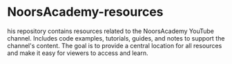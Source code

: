 # NoorsAcademy-resources
his repository contains resources related to the NoorsAcademy YouTube channel. Includes code examples, tutorials, guides, and notes to support the channel's content. The goal is to provide a central location for all resources and make it easy for viewers to access and learn.
